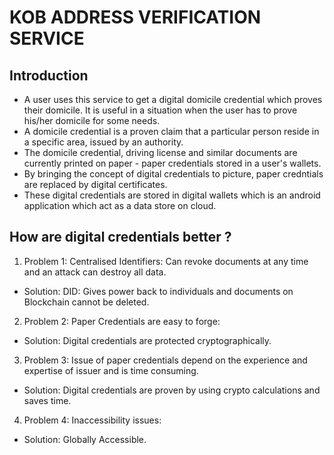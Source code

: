 # KOB ADDRESS VERIFICATION SERVICE
## Introduction

- A user uses this service to get a digital domicile credential which proves
their domicile. It is useful in a situation when the user has to prove his/her domicile for
some needs.
- A domicile credential is a proven claim that a particular person reside in a specific area, issued by an authority.
- The domicile credential, driving license and similar documents are currently printed on paper - paper credentials stored in a user's wallets.
- By bringing the concept of digital credentials to picture, paper credntials are replaced by digital certificates.
- These digital credentials are stored in digital wallets which is an android application which act as a data store on cloud.
## How are digital credentials better ?

1. Problem 1: Centralised Identifiers: 
Can revoke documents at any time and an attack can destroy all data.
- Solution: DID: Gives power back to individuals and documents on Blockchain cannot be deleted.

2. Problem 2: Paper Credentials are easy to forge:
- Solution: Digital credentials are protected cryptographically.

3. Problem 3: Issue of paper credentials depend on the experience and expertise of issuer and is time consuming.
- Solution: Digital credentials are proven by using crypto calculations and saves time.

4. Problem 4: Inaccessibility issues:
- Solution: Globally Accessible.
